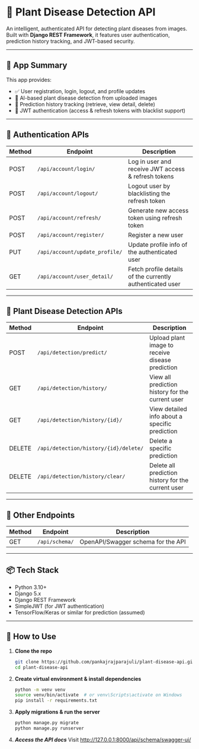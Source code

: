 # 🌿 Plant Disease Detection API

An intelligent, authenticated API for detecting plant diseases from images. Built with **Django REST Framework**, it features user authentication, prediction history tracking, and JWT-based security.

---

## 🧠 App Summary

This app provides:

- ✅ User registration, login, logout, and profile updates
- 🧠 AI-based plant disease detection from uploaded images
- 📜 Prediction history tracking (retrieve, view detail, delete)
- 🔐 JWT authentication (access & refresh tokens with blacklist support)

---

## 🔐 Authentication APIs

| Method | Endpoint                     | Description                                                       |
|--------|------------------------------|-------------------------------------------------------------------|
| POST   | `/api/account/login/`        | Log in user and receive JWT access & refresh tokens               |
| POST   | `/api/account/logout/`       | Logout user by blacklisting the refresh token                     |
| POST   | `/api/account/refresh/`      | Generate new access token using refresh token                     |
| POST   | `/api/account/register/`     | Register a new user                                               |
| PUT    | `/api/account/update_profile/` | Update profile info of the authenticated user                  |
| GET    | `/api/account/user_detail/`  | Fetch profile details of the currently authenticated user         |

---

## 🌱 Plant Disease Detection APIs

| Method | Endpoint                                 | Description                                            |
|--------|------------------------------------------|--------------------------------------------------------|
| POST   | `/api/detection/predict/`                | Upload plant image to receive disease prediction       |
| GET    | `/api/detection/history/`                | View all prediction history for the current user       |
| GET    | `/api/detection/history/{id}/`           | View detailed info about a specific prediction         |
| DELETE | `/api/detection/history/{id}/delete/`    | Delete a specific prediction                          |
| DELETE | `/api/detection/history/clear/`          | Delete all prediction history for the current user     |

---

## 🧪 Other Endpoints

| Method | Endpoint         | Description                      |
|--------|------------------|----------------------------------|
| GET    | `/api/schema/`   | OpenAPI/Swagger schema for the API |

---

## 📦 Tech Stack

- Python 3.10+
- Django 5.x
- Django REST Framework
- SimpleJWT (for JWT authentication)
- TensorFlow/Keras or similar for prediction (assumed)

---

## 🚀 How to Use

1. **Clone the repo**  
   ```bash
   git clone https://github.com/pankajrajparajuli/plant-disease-api.git
   cd plant-disease-api
2. **Create virtual environment & install dependencies**
   ```bash
   python -m venv venv
   source venv/bin/activate  # or venv\Scripts\activate on Windows
   pip install -r requirements.txt
3. **Apply migrations & run the server**
   ```bash
   python manage.py migrate
   python manage.py runserver
   
4. ***Access the API docs***
    Visit http://127.0.0.1:8000/api/schema/swagger-ui/
